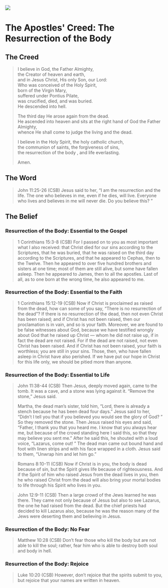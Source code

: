 <img class="intro-right" src="/images/art-apostles-creed.png">

# The Apostles' Creed: The Resurrection of the Body

## The Creed

>I believe in God, the Father Almighty,  
>the Creator of heaven and earth,  
>and in Jesus Christ, His only Son, our Lord:  
>Who was conceived of the Holy Spirit,  
>born of the Virgin Mary,  
>suffered under Pontius Pilate,  
>was crucified, died, and was buried.  
>He descended into hell.  
>  
>The third day He arose again from the dead.  
>He ascended into heaven and sits at the right hand of God the Father Almighty,  
>whence He shall come to judge the living and the dead.  
>  
>I believe in the Holy Spirit, the holy catholic church,  
>the communion of saints, the forgiveness of sins,  
><bgy> the resurrection of the body </bgy>, and life everlasting.  
>  
>Amen.

## The Word

>John 11:25-26 (CSB) Jesus said to her, “I am the resurrection and the life. The one who believes in me, even if he dies, will live. Everyone who lives and believes in me will never die. Do you believe this? ”

## The Belief

### Resurrection of the Body: Essential to the Gospel

>1 Corinthians 15:3-8 (CSB) For I passed on to you as most important what I also received: that Christ died for our sins according to the Scriptures, that he was buried, that he was raised on the third day according to the Scriptures, and that he appeared to Cephas, then to the Twelve. Then he appeared to over five hundred brothers and sisters at one time; most of them are still alive, but some have fallen asleep. Then he appeared to James, then to all the apostles. Last of all, as to one born at the wrong time, he also appeared to me.

### Resurrection of the Body: Essential to the Faith

>1 Corinthians 15:12-19 (CSB) Now if Christ is proclaimed as raised from the dead, how can some of you say, “There is no resurrection of the dead”? If there is no resurrection of the dead, then not even Christ has been raised; and if Christ has not been raised, then our proclamation is in vain, and so is your faith. Moreover, we are found to be false witnesses about God, because we have testified wrongly about God that he raised up Christ — whom he did not raise up, if in fact the dead are not raised. For if the dead are not raised, not even Christ has been raised. And if Christ has not been raised, your faith is worthless; you are still in your sins. Those, then, who have fallen asleep in Christ have also perished. If we have put our hope in Christ for this life only, we should be pitied more than anyone.

### Resurrection of the Body: Essential to Life

>John 11:38-44 (CSB) Then Jesus, deeply moved again, came to the tomb. It was a cave, and a stone was lying against it. “Remove the stone,” Jesus said.
>
>Martha, the dead man’s sister, told him, “Lord, there is already a stench because he has been dead four days.”
>Jesus said to her, “Didn’t I tell you that if you believed you would see the glory of God? ”
>So they removed the stone. Then Jesus raised his eyes and said, “Father, I thank you that you heard me. I know that you always hear me, but because of the crowd standing here I said this, so that they may believe you sent me.” After he said this, he shouted with a loud voice, <bgy>“Lazarus, come out! ”</bgy> The dead man came out bound hand and foot with linen strips and with his face wrapped in a cloth. Jesus said to them, “Unwrap him and let him go.”

>Romans 8:10-11 (CSB) Now if Christ is in you, the body is dead because of sin, but the Spirit gives life because of righteousness. And if the Spirit of him who raised Jesus from the dead lives in you, then he who raised Christ from the dead will also bring your mortal bodies to life through his Spirit who lives in you.

>John 12:9-11 (CSB) Then a large crowd of the Jews learned he was there. They came not only because of Jesus but also to see Lazarus, the one he had raised from the dead. But the chief priests had decided to kill Lazarus also, because he was the reason many of the Jews were deserting them and believing in Jesus.

### Resurrection of the Body: No Fear

>Matthew 10:28 (CSB) Don’t fear those who kill the body but are not able to kill the soul; rather, fear him who is able to destroy both soul and body in hell.

### Resurrection of the Body: Rejoice

>Luke 10:20 (CSB) However, don’t rejoice that the spirits submit to you, but rejoice that your names are written in heaven.
